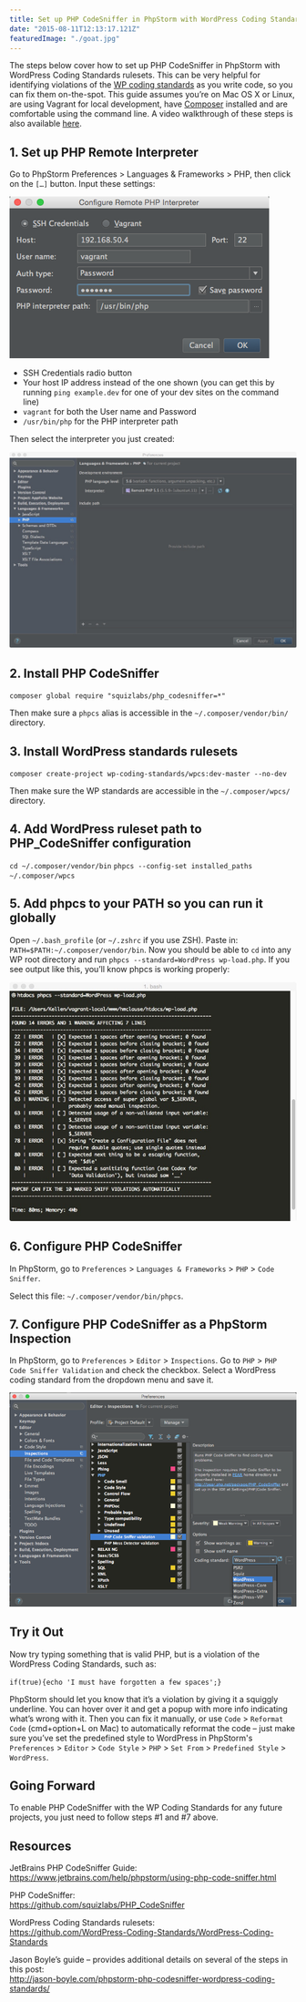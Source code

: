 ```yaml
---
title: Set up PHP CodeSniffer in PhpStorm with WordPress Coding Standards
date: "2015-08-11T12:13:17.121Z"
featuredImage: "./goat.jpg"
---
```


The steps below cover how to set up PHP CodeSniffer in PhpStorm with WordPress Coding Standards rulesets. This can be very helpful for identifying violations of the [WP coding standards](https://make.wordpress.org/core/handbook/best-practices/coding-standards/php/) as you write code, so you can fix them on-the-spot. This guide assumes you’re on Mac OS X or Linux, are using Vagrant for local development, have [Composer](https://getcomposer.org/) installed and are comfortable using the command line. A video walkthrough of these steps is also available [here](https://www.youtube.com/watch?v=40RIFFF_K7k).

## 1. Set up PHP Remote Interpreter

Go to PhpStorm Preferences > Languages & Frameworks > PHP, then click on the `[…]` button. Input these settings:

![Remote interpreter settings](./interpreter.png)

* SSH Credentials radio button
* Your host IP address instead of the one shown (you can get this by running `ping example.dev` for one of your dev sites on the command line)
* `vagrant` for both the User name and Password
* `/usr/bin/php` for the PHP interpreter path

Then select the interpreter you just created:

![Remote interpreter settings 2](./interpreter-2.jpg)

## 2. Install PHP CodeSniffer

`composer global require "squizlabs/php_codesniffer=*"`

Then make sure a `phpcs` alias is accessible in the `~/.composer/vendor/bin/` directory.

## 3. Install WordPress standards rulesets

`composer create-project wp-coding-standards/wpcs:dev-master --no-dev`

Then make sure the WP standards are accessible in the `~/.composer/wpcs/` directory.

## 4. Add WordPress ruleset path to PHP_CodeSniffer configuration

`cd ~/.composer/vendor/bin`
`phpcs --config-set installed_paths ~/.composer/wpcs`

## 5. Add phpcs to your PATH so you can run it globally

Open `~/.bash_profile` (or `~/.zshrc` if you use ZSH).
Paste in: `PATH=$PATH:~/.composer/vendor/bin`.
Now you should be able to `cd` into any WP root directory and run `phpcs --standard=WordPress wp-load.php`. If you see output like this, you’ll know phpcs is working properly:

![PHP Codesniffer on command line](./phpcs.jpg)

## 6. Configure PHP CodeSniffer

In PhpStorm, go to `Preferences` > `Languages & Frameworks` > `PHP` > `Code Sniffer`.

Select this file: `~/.composer/vendor/bin/phpcs`.

## 7. Configure PHP CodeSniffer as a PhpStorm Inspection

In PhpStorm, go to `Preferences` > `Editor` > `Inspections`.
Go to `PHP` > `PHP Code Sniffer Validation` and check the checkbox.
Select a WordPress coding standard from the dropdown menu and save it.

![PHP Codesniffer inspection](./phpstorm-code-sniffer-inspection.png)

## Try it Out

Now try typing something that is valid PHP, but is a violation of the WordPress Coding Standards, such as:

`if(true){echo 'I must have forgotten a few spaces';}`

PhpStorm should let you know that it’s a violation by giving it a squiggly underline. You can hover over it and get a popup with more info indicating what’s wrong with it. Then you can fix it manually, or use `Code` > `Reformat Code` (cmd+option+L on Mac) to automatically reformat the code – just make sure you’ve set the predefined style to WordPress in PhpStorm's `Preferences` > `Editor` > `Code Style` > `PHP` > `Set From` > `Predefined Style` > `WordPress`.

## Going Forward

To enable PHP CodeSniffer with the WP Coding Standards for any future projects, you just need to follow steps #1 and #7 above.

## Resources

JetBrains PHP CodeSniffer Guide:   
<https://www.jetbrains.com/help/phpstorm/using-php-code-sniffer.html>

PHP CodeSniffer:  
<https://github.com/squizlabs/PHP_CodeSniffer>

WordPress Coding Standards rulesets:  
<https://github.com/WordPress-Coding-Standards/WordPress-Coding-Standards>

Jason Boyle’s guide – provides additional details on several of the steps in this post:  
<http://jason-boyle.com/phpstorm-php-codesniffer-wordpress-coding-standards/>